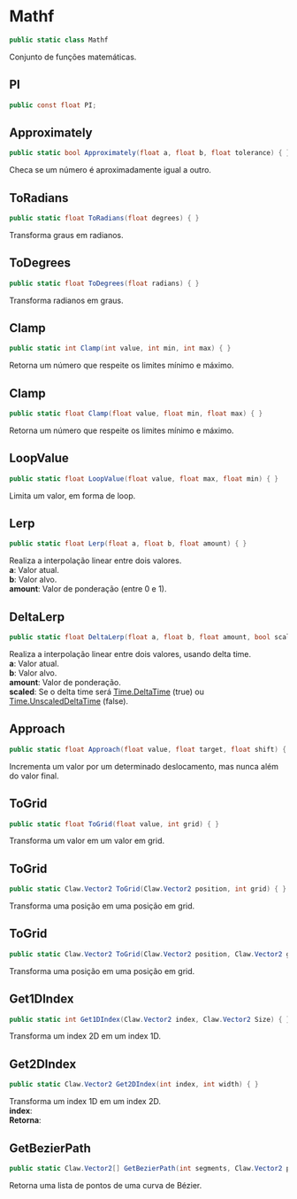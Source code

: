 # Mathf
```csharp
public static class Mathf
```
Conjunto de funções matemáticas.<br />
## PI
```csharp
public const float PI;
```
## Approximately
```csharp
public static bool Approximately(float a, float b, float tolerance) { }
```
Checa se um número é aproximadamente igual a outro.<br />
## ToRadians
```csharp
public static float ToRadians(float degrees) { }
```
Transforma graus em radianos.<br />
## ToDegrees
```csharp
public static float ToDegrees(float radians) { }
```
Transforma radianos em graus.<br />
## Clamp
```csharp
public static int Clamp(int value, int min, int max) { }
```
Retorna um número que respeite os limites mínimo e máximo.<br />
## Clamp
```csharp
public static float Clamp(float value, float min, float max) { }
```
Retorna um número que respeite os limites mínimo e máximo.<br />
## LoopValue
```csharp
public static float LoopValue(float value, float max, float min) { }
```
Limita um valor, em forma de loop.<br />
## Lerp
```csharp
public static float Lerp(float a, float b, float amount) { }
```
Realiza a interpolação linear entre dois valores.<br />
**a**: Valor atual.<br />
**b**: Valor alvo.<br />
**amount**: Valor de ponderação (entre 0 e 1).<br />
## DeltaLerp
```csharp
public static float DeltaLerp(float a, float b, float amount, bool scaled) { }
```
Realiza a interpolação linear entre dois valores, usando delta time.<br />
**a**: Valor atual.<br />
**b**: Valor alvo.<br />
**amount**: Valor de ponderação.<br />
**scaled**: Se o delta time será [Time.DeltaTime](/api/Claw/Time.md#DeltaTime) (true) ou [Time.UnscaledDeltaTime](/api/Claw/Time.md#UnscaledDeltaTime) (false).<br />
## Approach
```csharp
public static float Approach(float value, float target, float shift) { }
```
Incrementa um valor por um determinado deslocamento, mas nunca além do valor final.<br />
## ToGrid
```csharp
public static float ToGrid(float value, int grid) { }
```
Transforma um valor em um valor em grid.<br />
## ToGrid
```csharp
public static Claw.Vector2 ToGrid(Claw.Vector2 position, int grid) { }
```
Transforma uma posição em uma posição em grid.<br />
## ToGrid
```csharp
public static Claw.Vector2 ToGrid(Claw.Vector2 position, Claw.Vector2 grid) { }
```
Transforma uma posição em uma posição em grid.<br />
## Get1DIndex
```csharp
public static int Get1DIndex(Claw.Vector2 index, Claw.Vector2 Size) { }
```
Transforma um index 2D em um index 1D.<br />
## Get2DIndex
```csharp
public static Claw.Vector2 Get2DIndex(int index, int width) { }
```
Transforma um index 1D em um index 2D.<br />
**index**: <br />
**Retorna**: <br />
## GetBezierPath
```csharp
public static Claw.Vector2[] GetBezierPath(int segments, Claw.Vector2 point0, Claw.Vector2 point1, Claw.Vector2 point2, Claw.Vector2 point3) { }
```
Retorna uma lista de pontos de uma curva de Bézier.<br />
